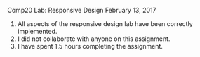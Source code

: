 Comp20 Lab: Responsive Design
February 13, 2017

1. All aspects of the responsive design lab have been correctly implemented.
2. I did not collaborate with anyone on this assignment.
3. I have spent 1.5 hours completing the assignment. 